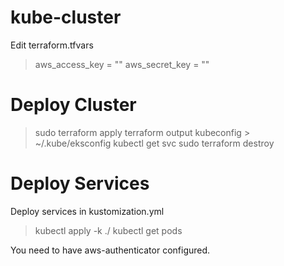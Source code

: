 # kube-cluster

Edit terraform.tfvars

> aws_access_key = ""
> aws_secret_key = ""


# Deploy Cluster

> sudo terraform apply
> terraform output kubeconfig > ~/.kube/eksconfig
> kubectl get svc
> sudo terraform destroy

# Deploy Services

Deploy services in kustomization.yml

> kubectl apply -k ./
> kubectl get pods

You need to have aws-authenticator configured.
